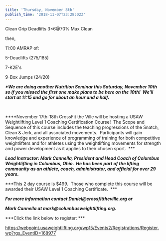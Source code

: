 ```yaml
---
title: 'Thursday, November 8th'
publish_time: '2018-11-07T23:28:02Z'
---
```


Clean Grip Deadlifts 3×6\@70% Max Clean

then,

11:00 AMRAP of:

5-Deadlifts (275/185)

7-K2E's

9-Box Jumps (24/20)

***\*We are doing another Nutrition Seminar this Saturday, November 10th
so if you missed the first one make plans to be here on the 10th!  We'll
start at 11:15 and go for about an hour and a half.***

 

***\*November 17th-18th CrossFit the Ville will be hosting a USAW
Weightlifting Level 1 Coaching Certification Course!  The Scope and
Sequence of this course includes the teaching progressions of the
Snatch, Clean & Jerk, and all associated movements.  Participants will
gain knowledge and experience of programming of training for both
competitive weightlifters and for athletes using the weightlifting
movements for strength and power development as it applies to their
chosen sport.  ***

***Lead Instructor: Mark Cannella, President and Head Coach of Columbus
Weightlifting in Columbus, Ohio.  He has been part of the lifting
community as an athlete, coach, administrator, and official for over 29
years.***

***This 2 day course is \$499.  Those who complete this course will be
awarded their USAW Level 1 Coaching Certificate.  ***

***For more information contact Daniel\@crossfittheville.org or***

***Mark Cannella at mark\@columbusweightlifting.org.***

***Click the link below to register: ***

<https://webpoint.usaweightlifting.org/wp15/Events2/Registrations/Register.wp?rgs_EventID=168977>
